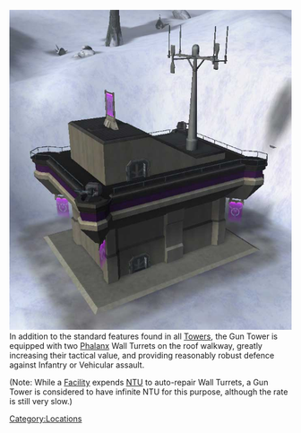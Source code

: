 ![](images/Gun.jpg "fig:Gun.jpg") In addition to the standard features found in
all [Towers](Towers.md "wikilink"), the Gun Tower is equipped with two
[Phalanx](Phalanx.md "wikilink") Wall Turrets on the roof walkway, greatly
increasing their tactical value, and providing reasonably robust defence
against Infantry or Vehicular assault.

(Note: While a [Facility](Facility.md "wikilink") expends
[NTU](NTU.md "wikilink") to auto-repair Wall Turrets, a Gun Tower is
considered to have infinite NTU for this purpose, although the rate is
still very slow.)

[Category:Locations](Category:Locations.md "wikilink")
